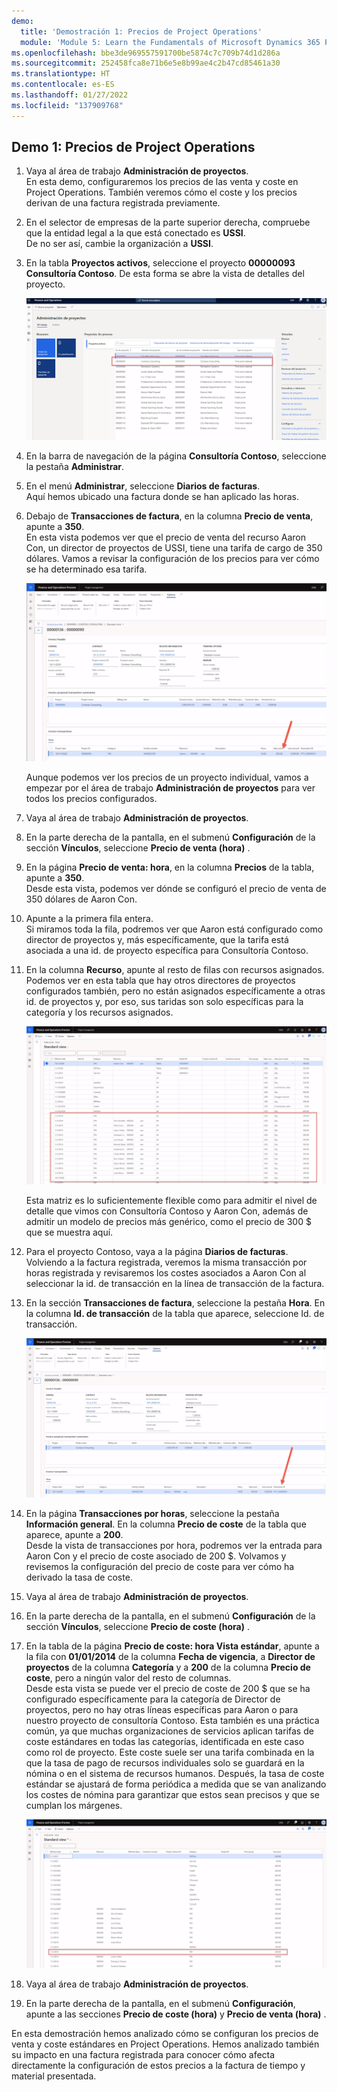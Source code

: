 ```yaml
---
demo:
  title: 'Demostración 1: Precios de Project Operations'
  module: 'Module 5: Learn the Fundamentals of Microsoft Dynamics 365 Project Operations'
ms.openlocfilehash: bbe3de969557591700be5874c7c709b74d1d286a
ms.sourcegitcommit: 252458fca8e71b6e5e8b99ae4c2b47cd85461a30
ms.translationtype: HT
ms.contentlocale: es-ES
ms.lasthandoff: 01/27/2022
ms.locfileid: "137909768"
---
```

## <a name="demo-1---project-operations-pricing"></a>Demo 1: Precios de Project Operations

1. Vaya al área de trabajo **Administración de proyectos**.  
    En esta demo, configuraremos los precios de las venta y coste en Project Operations. También veremos cómo el coste y los precios derivan de una factura registrada previamente.

1. En el selector de empresas de la parte superior derecha, compruebe que la entidad legal a la que está conectado es **USSI**.  
    De no ser así, cambie la organización a **USSI**.

1. En la tabla **Proyectos activos**, seleccione el proyecto **00000093 Consultoría Contoso**. De esta forma se abre la vista de detalles del proyecto.

    ![Una captura de pantalla del área de trabajo Administración de proyectos con Consultoría Contoso resaltada en Proyectos activos.](./media/projops_prices_1_selecting_contoso_consulting.png)

1. En la barra de navegación de la página **Consultoría Contoso**, seleccione la pestaña **Administrar**.

1. En el menú **Administrar**, seleccione **Diarios de facturas**.  
    Aquí hemos ubicado una factura donde se han aplicado las horas.

1. Debajo de **Transacciones de factura**, en la columna **Precio de venta**, apunte a **350**.  
    En esta vista podemos ver que el precio de venta del recurso Aaron Con, un director de proyectos de USSI, tiene una tarifa de cargo de 350 dólares. Vamos a revisar la configuración de los precios para ver cómo se ha determinado esa tarifa.

    ![Una captura de pantalla de un diario de facturas con el valor 350 resaltado en la columna Precio de venta.](./media/projops_prices_2_point_to_350.png)  

    Aunque podemos ver los precios de un proyecto individual, vamos a empezar por el área de trabajo **Administración de proyectos** para ver todos los precios configurados.

1. Vaya al área de trabajo **Administración de proyectos**.

1. En la parte derecha de la pantalla, en el submenú **Configuración** de la sección **Vínculos**, seleccione **Precio de venta (hora)** .

1. En la página **Precio de venta: hora**, en la columna **Precios** de la tabla, apunte a **350**.  
Desde esta vista, podemos ver dónde se configuró el precio de venta de 350 dólares de Aaron Con.

1. Apunte a la primera fila entera.  
    Si miramos toda la fila, podremos ver que Aaron está configurado como director de proyectos y, más específicamente, que la tarifa está asociada a una id. de proyecto específica para Consultoría Contoso.

1. En la columna **Recurso**, apunte al resto de filas con recursos asignados.  
    Podemos ver en esta tabla que hay otros directores de proyectos configurados también, pero no están asignados específicamente a otras id. de proyectos y, por eso, sus taridas son solo específicas para la categoría y los recursos asignados.

    ![Una captura de pantalla de la página Precio de venta: hora con todas las filas con recursos asignados resaltadas en la table.](./media/projops_prices_3_resources_table.png)  

    Esta matriz es lo suficientemente flexible como para admitir el nivel de detalle que vimos con Consultoría Contoso y Aaron Con, además de admitir un modelo de precios más genérico, como el precio de 300 $ que se muestra aquí.

1. Para el proyecto Contoso, vaya a la página **Diarios de facturas**.  
    Volviendo a la factura registrada, veremos la misma transacción por horas registrada y revisaremos los costes asociados a Aaron Con al seleccionar la id. de transacción en la línea de transacción de la factura.

1. En la sección **Transacciones de factura**, seleccione la pestaña **Hora**. En la columna **Id. de transacción** de la tabla que aparece, seleccione Id. de transacción.

    ![Una captura de pantalla de la página Diario de factura con la columna Id. de transacción resaltada.](./media/projops_prices_4_select_a_transaction_id.png)

1. En la página **Transacciones por horas**, seleccione la pestaña  **Información general**. En la columna **Precio de coste** de la tabla que aparece, apunte a **200**.  
    Desde la vista de transacciones por hora, podremos ver la entrada para Aaron Con y el precio de coste asociado de 200 $. Volvamos y revisemos la configuración del precio de coste para ver cómo ha derivado la tasa de coste.

1. Vaya al área de trabajo **Administración de proyectos**.

1. En la parte derecha de la pantalla, en el submenú **Configuración** de la sección **Vínculos**, seleccione **Precio de coste (hora)** .

1. En la tabla de la página **Precio de coste: hora Vista estándar**, apunte a la fila con **01/01/2014** de la columna **Fecha de vigencia**, a **Director de proyectos** de la columna **Categoría** y a **200** de la columna **Precio de coste**, pero a ningún valor del resto de columnas.  
    Desde esta vista se puede ver el precio de coste de 200 $ que se ha configurado específicamente para la categoría de Director de proyectos, pero no hay otras líneas específicas para Aaron o para nuestro proyecto de consultoría Contoso. Esta también es una práctica común, ya que muchas organizaciones de servicios aplican tarifas de coste estándares en todas las categorías, identificada en este caso como rol de proyecto. Este coste suele ser una tarifa combinada en la que la tasa de pago de recursos individuales solo se guardará en la nómina o en el sistema de recursos humanos. Después, la tasa de coste estándar se ajustará de forma periódica a medida que se van analizando los costes de nómina para garantizar que estos sean precisos y que se cumplan los márgenes.

    ![Una captura de pantalla de la tabla Precio de coste: hora con la fila Precios de director de proyectos resaltada.](./media/projops_prices_5_cost_price_hour_table.png)

1. Vaya al área de trabajo **Administración de proyectos**.

1. En la parte derecha de la pantalla, en el submenú **Configuración**, apunte a las secciones **Precio de coste (hora)** y **Precio de venta (hora)** .  

En esta demostración hemos analizado cómo se configuran los precios de venta y coste estándares en Project Operations. Hemos analizado también su impacto en una factura registrada para conocer cómo afecta directamente la configuración de estos precios a la factura de tiempo y material presentada.
